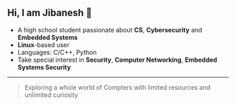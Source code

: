 ## Hi, I am Jibanesh 👋

- A high school student passionate about **CS**, **Cybersecurity** and **Embedded Systems**
- **Linux**-based user
- Languages: C/C++, Python
- Take special interest in **Security**, **Computer Networking**, **Embedded Systems Security**
---
>Exploring a whole world of Compters with limited resources and unlimited curiosity
